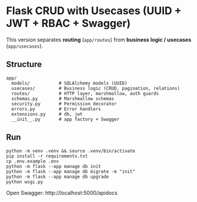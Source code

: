
# Flask CRUD with Usecases (UUID + JWT + RBAC + Swagger)

This version separates **routing** (`app/routes`) from **business logic / usecases** (`app/usecases`).

## Structure
```
app/
  models/           # SQLAlchemy models (UUID)
  usecases/         # Business logic (CRUD, pagination, relations)
  routes/           # HTTP layer, marshmallow, auth guards
  schemas.py        # Marshmallow schemas
  security.py       # Permission decorator
  errors.py         # Error handlers
  extensions.py     # db, jwt
  __init__.py       # app factory + Swagger
```
## Run
```
python -m venv .venv && source .venv/bin/activate
pip install -r requirements.txt
cp .env.example .env
python -m flask --app manage db init
python -m flask --app manage db migrate -m "init"
python -m flask --app manage db upgrade
python wsgi.py
```
Open Swagger: http://localhost:5000/apidocs
